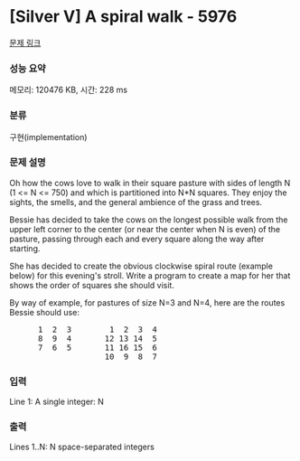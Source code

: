 # [Silver V] A spiral walk - 5976 

[문제 링크](https://www.acmicpc.net/problem/5976) 

### 성능 요약

메모리: 120476 KB, 시간: 228 ms

### 분류

구현(implementation)

### 문제 설명

<p>Oh how the cows love to walk in their square pasture with sides of length N (1 <= N <= 750) and which is partitioned into N*N squares. They enjoy the sights, the smells, and the general ambience of the grass and trees.</p>

<p>Bessie has decided to take the cows on the longest possible walk from the upper left corner to the center (or near the center when N is even) of the pasture, passing through each and every square along the way after starting.</p>

<p>She has decided to create the obvious clockwise spiral route (example below) for this evening's stroll. Write a program to create a map for her that shows the order of squares she should visit.</p>

<p>By way of example, for pastures of size N=3 and N=4, here are the routes Bessie should use:</p>

<pre>      1  2  3        1  2  3  4
      8  9  4       12 13 14  5
      7  6  5       11 16 15  6
                    10  9  8  7</pre>

### 입력 

 <p>Line 1: A single integer: N</p>

<p> </p>

### 출력 

 <p>Lines 1..N: N space-separated integers</p>

<p> </p>

